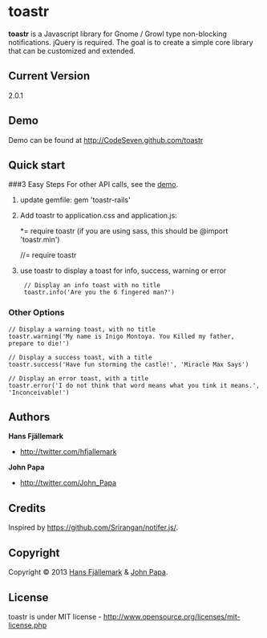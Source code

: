 ﻿# toastr
**toastr** is a Javascript library for Gnome / Growl type non-blocking notifications. jQuery is required. The goal is to create a simple core library that can be customized and extended.

## Current Version
2.0.1


## Demo
Demo can be found at http://CodeSeven.github.com/toastr

## Quick start

###3 Easy Steps
For other API calls, see the [demo](http://CodeSeven.github.com/toastr).

1. update gemfile: gem 'toastr-rails'

2. Add toastr to application.css and application.js:

    *= require toastr (if you are using sass, this should be @import 'toastr.min')

    //= require toastr

3. use toastr to display a toast for info, success, warning or error

        // Display an info toast with no title
        toastr.info('Are you the 6 fingered man?')

### Other Options

    // Display a warning toast, with no title
    toastr.warning('My name is Inigo Montoya. You Killed my father, prepare to die!')

    // Display a success toast, with a title
    toastr.success('Have fun storming the castle!', 'Miracle Max Says')

    // Display an error toast, with a title
    toastr.error('I do not think that word means what you tink it means.', 'Inconceivable!')


## Authors

**Hans Fjällemark**

+ http://twitter.com/hfjallemark

**John Papa**

+ http://twitter.com/John_Papa

## Credits
Inspired by https://github.com/Srirangan/notifer.js/.


## Copyright

Copyright © 2013 [Hans Fjällemark](http://twitter.com/hfjallemark) & [John Papa](http://twitter.com/John_Papa).

## License

toastr is under MIT license - http://www.opensource.org/licenses/mit-license.php